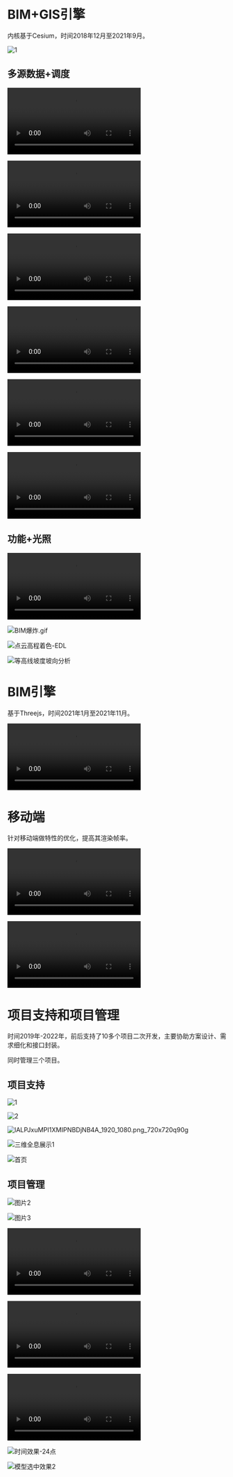 # BIM+GIS引擎

内核基于Cesium，时间2018年12月至2021年9月。

![1](1.png)

## 多源数据+调度

<video src="./MP4/0/BIM1.mp4"></video>

<video src="./MP4/0/倾斜摄影+点云.mp4"></video>

<video src="./MP4/0/矢量建模.mp4"></video>

<video src="./MP4/0/管线和max.mp4"></video>

<video src="./MP4/0/倾斜+开挖.mp4"></video>

<video src="./MP4/0/线路倾斜.mp4"></video>

## 功能+光照

<video src=".//MP4//0//BIM功能(2).mp4"></video>

![BIM爆炸.gif](.\gif\0\BIM爆炸.gif.gif)

![点云高程着色-EDL](.\gif\0\点云高程着色-EDL.gif)

![等高线坡度坡向分析](.\gif\0\等高线坡度坡向分析.gif)

# BIM引擎

基于Threejs，时间2021年1月至2021年11月。

<video src="./MP4/1/总览.mp4"></video>

# 移动端

针对移动端做特性的优化，提高其渲染帧率。

<video src="./MP4/2/SVID_20210422_133316_1.mp4"></video>

<video src="./MP4/2/录屏_工厂.mp4"></video>

# 项目支持和项目管理

时间2019年-2022年，前后支持了10多个项目二次开发，主要协助方案设计、需求细化和接口封装。

同时管理三个项目。

## 项目支持

![1](.\img\1.png)

![2](.\img\2.jpg)

![lALPJxuMPI1XMIPNBDjNB4A_1920_1080.png_720x720q90g](.\img\lALPJxuMPI1XMIPNBDjNB4A_1920_1080.png_720x720q90g.jpg)

![三维全息展示1](.\img\三维全息展示1.png)

![首页](.\img\首页.png)

## 项目管理

![图片2](.\img\1\图片2.png)

![图片3](.\img\1\图片3.png)

<video src=".\img\1\三维服务总览-1.mp4"></video>

<video src=".\img\1\三维服务总览-1.mp4"></video>



<video src=".\img\1\BIM切片.mp4"></video>

![时间效果-24点](.\img\1\时间效果-24点.png)

![模型选中效果2](.\img\1\模型选中效果2.png)

